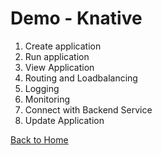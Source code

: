 # Demo - Knative

1. Create application
1. Run application
1. View Application
1. Routing and Loadbalancing
1. Logging
1. Monitoring
1. Connect with Backend Service
1. Update Application

[Back to Home](../../README)
